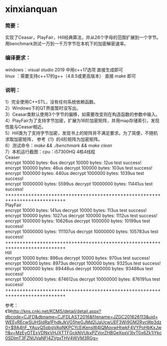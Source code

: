# xinxianquan

### 简要：  
实现了Ceasar，PlayFair，Hill经典算法，并从26个字母的范围扩展到一个字节。  
用benchmark测试一万到一千万字节在本机下的加密解密速率。
  
### 编译要求：  
windows：visual studio 2019 中用c++17选项     直接生成即可  
linux  ：需要支持c++17的g++（4.8.5或更高版本） 直接 make 即可  
   
### 说明：  
1）完全使用C++STL，没有任何系统依赖函数。   
2）Windows下的QT界面暂时没写出。   
3）Ceasar类默认使用3个字节的偏移，如需要改变则在构造函数的参数中输入。   
4）PlayFair为了支持字节加密，扩展为16阶加密矩阵，并用map存储索引，发现性能与Ceasar相近。   
5）Hill类为了支持字节加密，发现书上的矩阵并不满足要求。为了简便，不随机求取加密矩阵， 
    参考《1》的4阶矩阵为加密矩阵。     
6）测试命令：*make && ./benchmark && make clean*   
7）本机运行截图：cpu：i57300HQ 4核4线程   
Ceaser   
encrypt      10000 bytes:           6us   decrypt      10000 bytes:          12us   test success!  
encrypt     100000 bytes:          46us   decrypt     100000 bytes:         103us   test success!  
encrypt    1000000 bytes:         440us   decrypt    1000000 bytes:        1039us   test success!   
encrypt   10000000 bytes:        5599us   decrypt   10000000 bytes:       11441us   test success!   
+++++++++++++++++++++++++++++++++++++++++++++++++++++++++++++++++++++++++++   
PlayFair    
encrypt      10000 bytes:         141us   decrypt      10000 bytes:         113us   test success!    
encrypt     100000 bytes:        1027us   decrypt     100000 bytes:        1112us   test success!    
encrypt    1000000 bytes:       10626us   decrypt    1000000 bytes:       10199us   test success!     
encrypt   10000000 bytes:      111107us   decrypt   10000000 bytes:      105783us   test success!    
+++++++++++++++++++++++++++++++++++++++++++++++++++++++++++++++++++++++++++    
Hill    
encrypt      10000 bytes:         896us   decrypt      10000 bytes:         970us   test success!   
encrypt     100000 bytes:        8973us   decrypt     100000 bytes:        9325us   test success!   
encrypt    1000000 bytes:       89448us   decrypt    1000000 bytes:       93488us   test success!   
encrypt   10000000 bytes:      874612us   decrypt   10000000 bytes:      876191us   test success!   
+++++++++++++++++++++++++++++++++++++++++++++++++++++++++++++++++++++++++++   
   
参考：   
《1》http://kns.cnki.net/KCMS/detail/detail.aspx?dbcode=CJFD&dbname=CJFDLAST2016&filename=JZGC201626113&uid=WEEvREcwSlJHSldRa1FhdkJkVG5heGJMd2lJaUcwUEF3Wi9GM2RycWp3dz0=$9A4hF_YAuvQ5obgVAqNKPCYcEjKensW4IQMovwHtwkF4VYPoHbKxJw!!&v=MzEyOTExVDNxVHJXTTFGckNVUkxPZVorZHBGeXpsV3IvT0x6Zk1iYkc0SDlmT3FZNUVaNFI4ZVgxTHV4WVM3RGg=